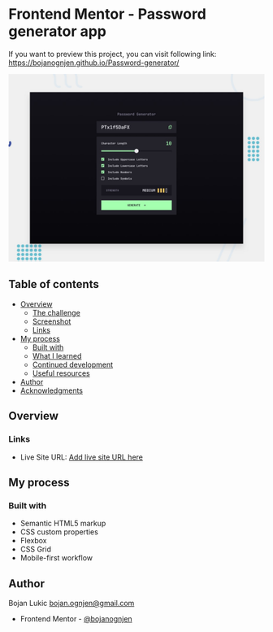 # Frontend Mentor - Password generator app

If you want to preview this project, you can visit following link: 
https://bojanognjen.github.io/Password-generator/

![Design preview for the Password generator app coding challenge](./preview.jpg)

## Table of contents

- [Overview](#overview)
  - [The challenge](#the-challenge)
  - [Screenshot](#screenshot)
  - [Links](#links)
- [My process](#my-process)
  - [Built with](#built-with)
  - [What I learned](#what-i-learned)
  - [Continued development](#continued-development)
  - [Useful resources](#useful-resources)
- [Author](#author)
- [Acknowledgments](#acknowledgments)

## Overview

### Links
- Live Site URL: [Add live site URL here](https://bojanognjen.github.io/Password-generator/)

## My process

### Built with

- Semantic HTML5 markup
- CSS custom properties
- Flexbox
- CSS Grid
- Mobile-first workflow

## Author

Bojan Lukic
bojan.ognjen@gmail.com

- Frontend Mentor - [@bojanognjen](https://www.frontendmentor.io/profile/bojanognjen)
